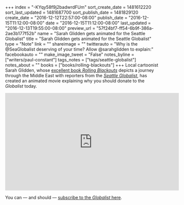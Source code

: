 +++
index = "-KYqy58f9j2badwrdFUm"
sort_create_date = 1481612220
sort_last_updated = 1481687700
sort_publish_date = 1481829120
create_date = "2016-12-12T22:57:00-08:00"
publish_date = "2016-12-15T11:12:00-08:00"
date = "2016-12-15T11:12:00-08:00"
last_updated = "2016-12-13T19:55:00-08:00"
preview_url = "57f24bf7-ff54-6b9f-386a-2ae3b177f52b"
name = "Sarah Glidden gets animated for the Seattle Globalist"
title = "Sarah Glidden gets animated for the Seattle Globalist"
type = "Note"
link = ""
shareimage = ""
twitterauto = "Why is the @SeaGlobalist deserving of your time? Allow @sarahglidden to explain:"
facebookauto = ""
make_image_tweet = "False"
notes_byline = ["writers/paul-constant"]
tags_notes = ["tags/seattle-globalist"]
notes_about = ""
books = ["books/rolling-blackouts"]
+++
Local cartoonist Sarah Glidden, whose [excellent book *Rolling Blackouts*](http://www.seattlereviewofbooks.com/reviews/the-embedded-cartoonist/) depicts a journey through the Middle East with reporters from the [*Seattle Globalist*](http://www.seattleglobalist.com/), has created an animated movie explaining why you should donate to the *Globalist* today.

<iframe width="560" height="315" src="https://www.youtube.com/embed/jaj5AQEa5dU?rel=0" frameborder="0" allowfullscreen></iframe>

You can — and should — [subscribe to the *Globalist* here](https://secure.lglforms.com/form_engine/s/ClaPLYUZsXJNOyw6B7BqTA).